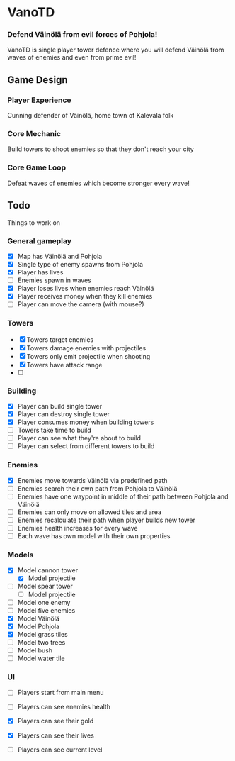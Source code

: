 # VanoTD
### Defend Väinölä from evil forces of Pohjola!
VanoTD is single player tower defence where you will defend Väinölä from waves of enemies and even from prime evil!

## Game Design
### Player Experience
Cunning defender of Väinölä, home town of Kalevala folk

### Core Mechanic
Build towers to shoot enemies so that they don't reach your city

### Core Game Loop
Defeat waves of enemies which become stronger every wave!

## Todo
Things to work on

### General gameplay
- [x] Map has Väinölä and Pohjola
- [x] Single type of enemy spawns from Pohjola
- [x] Player has lives
- [ ] Enemies spawn in waves
- [x] Player loses lives when enemies reach Väinölä
- [x] Player receives money when they kill enemies
- [ ] Player can move the camera (with mouse?)

### Towers
- [x] Towers target enemies
- [x] Towers damage enemies with projectiles
- [x] Towers only emit projectile when shooting
- [x] Towers have attack range
- [ ] 

### Building
- [x] Player can build single tower
- [x] Player can destroy single tower
- [x] Player consumes money when building towers
- [ ] Towers take time to build
- [ ] Player can see what they're about to build
- [ ] Player can select from different towers to build

### Enemies
- [x] Enemies move towards Väinölä via predefined path
- [ ] Enemies search their own path from Pohjola to Väinölä
- [ ] Enemies have one waypoint in middle of their path between Pohjola and Väinölä
- [ ] Enemies can only move on allowed tiles and area
- [ ] Enemies recalculate their path when player builds new tower
- [ ] Enemies health increases for every wave
- [ ] Each wave has own model with their own properties

### Models
- [x] Model cannon tower
  - [x] Model projectile
- [ ] Model spear tower
  - [ ] Model projectile
- [ ] Model one enemy
- [ ] Model five enemies
- [x] Model Väinölä
- [x] Model Pohjola
- [x] Model grass tiles
- [ ] Model two trees
- [ ] Model bush
- [ ] Model water tile

### UI
- [ ] Players start from main menu
- [ ] Players can see enemies health
- [x] Players can see their gold
- [x] Players can see their lives
- [ ] Players can see current level

